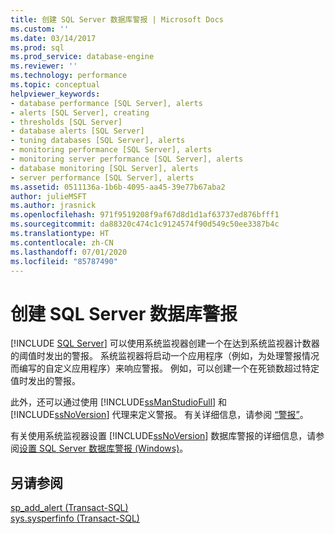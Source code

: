 ```yaml
---
title: 创建 SQL Server 数据库警报 | Microsoft Docs
ms.custom: ''
ms.date: 03/14/2017
ms.prod: sql
ms.prod_service: database-engine
ms.reviewer: ''
ms.technology: performance
ms.topic: conceptual
helpviewer_keywords:
- database performance [SQL Server], alerts
- alerts [SQL Server], creating
- thresholds [SQL Server]
- database alerts [SQL Server]
- tuning databases [SQL Server], alerts
- monitoring performance [SQL Server], alerts
- monitoring server performance [SQL Server], alerts
- database monitoring [SQL Server], alerts
- server performance [SQL Server], alerts
ms.assetid: 0511136a-1b6b-4095-aa45-39e77b67aba2
author: julieMSFT
ms.author: jrasnick
ms.openlocfilehash: 971f9519208f9af67d8d1d1af63737ed876bfff1
ms.sourcegitcommit: da88320c474c1c9124574f90d549c50ee3387b4c
ms.translationtype: HT
ms.contentlocale: zh-CN
ms.lasthandoff: 07/01/2020
ms.locfileid: "85787490"
---
```

# <a name="create-a-sql-server-database-alert"></a>创建 SQL Server 数据库警报
 [!INCLUDE [SQL Server](../../includes/applies-to-version/sqlserver.md)]
  可以使用系统监视器创建一个在达到系统监视器计数器的阈值时发出的警报。 系统监视器将启动一个应用程序（例如，为处理警报情况而编写的自定义应用程序）来响应警报。 例如，可以创建一个在死锁数超过特定值时发出的警报。  
  
 此外，还可以通过使用 [!INCLUDE[ssManStudioFull](../../includes/ssmanstudiofull-md.md)] 和 [!INCLUDE[ssNoVersion](../../includes/ssnoversion-md.md)] 代理来定义警报。 有关详细信息，请参阅 [“警报”](../../ssms/agent/alerts.md)。  
  
 有关使用系统监视器设置 [!INCLUDE[ssNoVersion](../../includes/ssnoversion-md.md)] 数据库警报的详细信息，请参阅[设置 SQL Server 数据库警报 (Windows)](../../relational-databases/performance/set-up-a-sql-server-database-alert-windows.md)。  
  
## <a name="see-also"></a>另请参阅  
 [sp_add_alert (Transact-SQL)](../../relational-databases/system-stored-procedures/sp-add-alert-transact-sql.md)   
 [sys.sysperfinfo (Transact-SQL)](../../relational-databases/system-compatibility-views/sys-sysperfinfo-transact-sql.md)  
  
  
